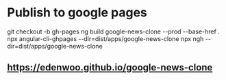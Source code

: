 # Publish to google pages
git checkout -b gh-pages
ng build google-news-clone --prod --base-href .
npx angular-cli-ghpages --dir=dist/apps/google-news-clone
npx ngh --dir=dist/apps/google-news-clone

## https://edenwoo.github.io/google-news-clone
